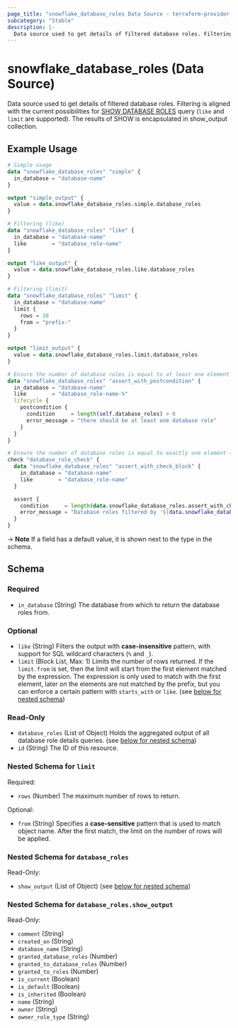 ```yaml
---
page_title: "snowflake_database_roles Data Source - terraform-provider-snowflake"
subcategory: "Stable"
description: |-
  Data source used to get details of filtered database roles. Filtering is aligned with the current possibilities for SHOW DATABASE ROLES https://docs.snowflake.com/en/sql-reference/sql/show-database-roles query (like and limit are supported). The results of SHOW is encapsulated in show_output collection.
---
```


# snowflake_database_roles (Data Source)

Data source used to get details of filtered database roles. Filtering is aligned with the current possibilities for [SHOW DATABASE ROLES](https://docs.snowflake.com/en/sql-reference/sql/show-database-roles) query (`like` and `limit` are supported). The results of SHOW is encapsulated in show_output collection.

## Example Usage

```terraform
# Simple usage
data "snowflake_database_roles" "simple" {
  in_database = "database-name"
}

output "simple_output" {
  value = data.snowflake_database_roles.simple.database_roles
}

# Filtering (like)
data "snowflake_database_roles" "like" {
  in_database = "database-name"
  like        = "database_role-name"
}

output "like_output" {
  value = data.snowflake_database_roles.like.database_roles
}

# Filtering (limit)
data "snowflake_database_roles" "limit" {
  in_database = "database-name"
  limit {
    rows = 10
    from = "prefix-"
  }
}

output "limit_output" {
  value = data.snowflake_database_roles.limit.database_roles
}

# Ensure the number of database roles is equal to at least one element (with the use of postcondition)
data "snowflake_database_roles" "assert_with_postcondition" {
  in_database = "database-name"
  like        = "database_role-name-%"
  lifecycle {
    postcondition {
      condition     = length(self.database_roles) > 0
      error_message = "there should be at least one database role"
    }
  }
}

# Ensure the number of database roles is equal to exactly one element (with the use of check block)
check "database_role_check" {
  data "snowflake_database_roles" "assert_with_check_block" {
    in_database = "database-name"
    like        = "database_role-name"
  }

  assert {
    condition     = length(data.snowflake_database_roles.assert_with_check_block.database_roles) == 1
    error_message = "Database roles filtered by '${data.snowflake_database_roles.assert_with_check_block.like}' returned ${length(data.snowflake_database_roles.assert_with_check_block.database_roles)} database roles where one was expected"
  }
}
```

-> **Note** If a field has a default value, it is shown next to the type in the schema.

<!-- schema generated by tfplugindocs -->
## Schema

### Required

- `in_database` (String) The database from which to return the database roles from.

### Optional

- `like` (String) Filters the output with **case-insensitive** pattern, with support for SQL wildcard characters (`%` and `_`).
- `limit` (Block List, Max: 1) Limits the number of rows returned. If the `limit.from` is set, then the limit will start from the first element matched by the expression. The expression is only used to match with the first element, later on the elements are not matched by the prefix, but you can enforce a certain pattern with `starts_with` or `like`. (see [below for nested schema](#nestedblock--limit))

### Read-Only

- `database_roles` (List of Object) Holds the aggregated output of all database role details queries. (see [below for nested schema](#nestedatt--database_roles))
- `id` (String) The ID of this resource.

<a id="nestedblock--limit"></a>
### Nested Schema for `limit`

Required:

- `rows` (Number) The maximum number of rows to return.

Optional:

- `from` (String) Specifies a **case-sensitive** pattern that is used to match object name. After the first match, the limit on the number of rows will be applied.


<a id="nestedatt--database_roles"></a>
### Nested Schema for `database_roles`

Read-Only:

- `show_output` (List of Object) (see [below for nested schema](#nestedobjatt--database_roles--show_output))

<a id="nestedobjatt--database_roles--show_output"></a>
### Nested Schema for `database_roles.show_output`

Read-Only:

- `comment` (String)
- `created_on` (String)
- `database_name` (String)
- `granted_database_roles` (Number)
- `granted_to_database_roles` (Number)
- `granted_to_roles` (Number)
- `is_current` (Boolean)
- `is_default` (Boolean)
- `is_inherited` (Boolean)
- `name` (String)
- `owner` (String)
- `owner_role_type` (String)
